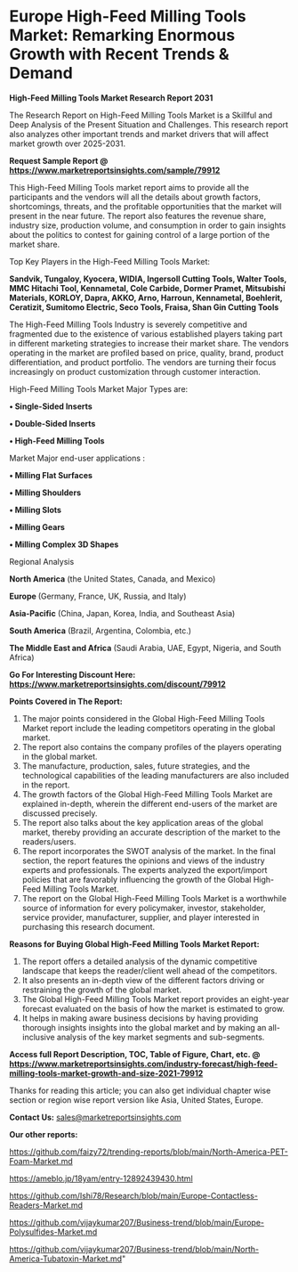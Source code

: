 # Europe High-Feed Milling Tools Market: Remarking Enormous Growth with Recent Trends & Demand

<strong>High-Feed Milling Tools Market Research Report 2031</strong>

The Research Report on High-Feed Milling Tools Market is a Skillful and Deep Analysis of the Present Situation and Challenges. This research report also analyzes other important trends and market drivers that will affect market growth over 2025-2031.

<strong>Request Sample Report @ <a href=https://www.marketreportsinsights.com/sample/79912>https://www.marketreportsinsights.com/sample/79912</a></strong>

This High-Feed Milling Tools market report aims to provide all the participants and the vendors will all the details about growth factors, shortcomings, threats, and the profitable opportunities that the market will present in the near future. The report also features the revenue share, industry size, production volume, and consumption in order to gain insights about the politics to contest for gaining control of a large portion of the market share.

Top Key Players in the High-Feed Milling Tools Market:

<strong>Sandvik, Tungaloy, Kyocera, WIDIA, Ingersoll Cutting Tools, Walter Tools, MMC Hitachi Tool, Kennametal, Cole Carbide, Dormer Pramet, Mitsubishi Materials, KORLOY, Dapra, AKKO, Arno, Harroun, Kennametal, Boehlerit, Ceratizit, Sumitomo Electric, Seco Tools, Fraisa, Shan Gin Cutting Tools</strong>

The High-Feed Milling Tools Industry is severely competitive and fragmented due to the existence of various established players taking part in different marketing strategies to increase their market share. The vendors operating in the market are profiled based on price, quality, brand, product differentiation, and product portfolio. The vendors are turning their focus increasingly on product customization through customer interaction.

High-Feed Milling Tools Market Major Types are:

<strong>• Single-Sided Inserts

• Double-Sided Inserts

• High-Feed Milling Tools</strong>

Market Major end-user applications :

<strong>• Milling Flat Surfaces

• Milling Shoulders

• Milling Slots

• Milling Gears

• Milling Complex 3D Shapes</strong>

Regional Analysis

</u><strong><b>North America</b></strong> (the United States, Canada, and Mexico)

<strong><b>Europe </b></strong>(Germany, France, UK, Russia, and Italy)

<strong><b>Asia-Pacific</b></strong> (China, Japan, Korea, India, and Southeast Asia)

<strong><b>South America</b></strong> (Brazil, Argentina, Colombia, etc.)

<strong><b>The Middle East and Africa</b></strong> (Saudi Arabia, UAE, Egypt, Nigeria, and South Africa)

<strong>Go For Interesting Discount Here: <a href=https://www.marketreportsinsights.com/discount/79912>https://www.marketreportsinsights.com/discount/79912</a></strong>

<strong>Points Covered in The Report:</strong>
<ol>
  <li>The major points considered in the Global High-Feed Milling Tools Market report include the leading competitors operating in the global market.</li>
  <li>The report also contains the company profiles of the players operating in the global market.</li>
  <li>The manufacture, production, sales, future strategies, and the technological capabilities of the leading manufacturers are also included in the report.</li>
  <li>The growth factors of the Global High-Feed Milling Tools Market are explained in-depth, wherein the different end-users of the market are discussed precisely.</li>
  <li>The report also talks about the key application areas of the global market, thereby providing an accurate description of the market to the readers/users.</li>
  <li>The report incorporates the SWOT analysis of the market. In the final section, the report features the opinions and views of the industry experts and professionals. The experts analyzed the export/import policies that are favorably influencing the growth of the Global High-Feed Milling Tools Market.</li>
  <li>The report on the Global High-Feed Milling Tools Market is a worthwhile source of information for every policymaker, investor, stakeholder, service provider, manufacturer, supplier, and player interested in purchasing this research document.</li>
</ol>
<strong>Reasons for Buying Global High-Feed Milling Tools Market Report:</strong>

<ol>
  <li>The report offers a detailed analysis of the dynamic competitive landscape that keeps the reader/client well ahead of the competitors.</li>
  <li>It also presents an in-depth view of the different factors driving or restraining the growth of the global market.</li>
  <li>The Global High-Feed Milling Tools Market report provides an eight-year forecast evaluated on the basis of how the market is estimated to grow.</li>
  <li>It helps in making aware business decisions by having providing thorough insights insights into the global market and by making an all-inclusive analysis of the key market segments and sub-segments.</li>
</ol>
<strong>Access full Report Description, TOC, Table of Figure, Chart, etc. @ <a href=https://www.marketreportsinsights.com/industry-forecast/high-feed-milling-tools-market-growth-and-size-2021-79912>https://www.marketreportsinsights.com/industry-forecast/high-feed-milling-tools-market-growth-and-size-2021-79912</a></strong>


Thanks for reading this article; you can also get individual chapter wise section or region wise report version like Asia, United States, Europe.

<strong>Contact Us:</strong>
sales@marketreportsinsights.com

<strong>Our other reports:</strong>

<a href=https://github.com/faizy72/trending-reports/blob/main/North-America-PET-Foam-Market.md>https://github.com/faizy72/trending-reports/blob/main/North-America-PET-Foam-Market.md</a>

<a href=https://ameblo.jp/18yam/entry-12892439430.html>https://ameblo.jp/18yam/entry-12892439430.html</a>

<a href=https://github.com/Ishi78/Research/blob/main/Europe-Contactless-Readers-Market.md>https://github.com/Ishi78/Research/blob/main/Europe-Contactless-Readers-Market.md</a>

<a href=https://github.com/vijaykumar207/Business-trend/blob/main/Europe-Polysulfides-Market.md>https://github.com/vijaykumar207/Business-trend/blob/main/Europe-Polysulfides-Market.md</a>

<a href=https://github.com/vijaykumar207/Business-trend/blob/main/North-America-Tubatoxin-Market.md>https://github.com/vijaykumar207/Business-trend/blob/main/North-America-Tubatoxin-Market.md</a>"
